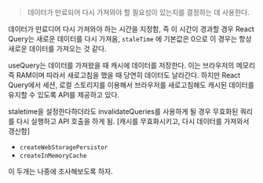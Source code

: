 
> 데이터가 만료되어 다시 가져와야 할 필요성이 있는지를 결정하는 데 사용한다.


데이터가 만료디어 다시 가져와야 하는 시간을 지정함, 즉 이 시간이 경과할 경우
React Query는 새로운 데이터를 다시 가져옴, `staleTime` 에 기본값은 0으로
이 경우는 항상 새로운 데이터를 가져오는 것 같다.

useQuery는 데이터를 가져왔을 때 캐시에 데이터를 저장한다. 이는 브라우저의 메모리 즉 RAM이며 따라서 새로고침을 했을 때 당연히 데이터도 날라간다. 하지만 React Query에서 세션, 로컬 스토리지를 이용해서 브라우저를 새로고침해도 캐시된 데이터를 유지할 수 있도록 API를 제공하고 있다.


staletime을 설정한다하더라도 invalidateQueries를 사용하게 될 경우 무효화된 쿼리를 다시 실행하고 API 호출을 하게 됨. [캐시를 무효화시키고, 다시 데이터를 가져와서 갱신함]

- `createWebStoragePersistor`
- `createInMemoryCache`

이 두개는 나중에 조사해보도록 하자.